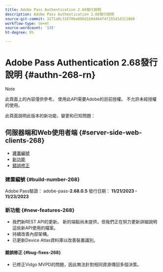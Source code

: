 ```yaml
---
title: Adobe Pass Authentication 2.68發行說明
description: Adobe Pass Authentication 2.68發行說明
source-git-commit: 3271a0c31670ba086d1b0d464f4f255d1d311808
workflow-type: tm+mt
source-wordcount: '135'
ht-degree: 0%

---
```


# Adobe Pass Authentication 2.68發行說明 {#authn-268-rn}

>[!NOTE]
>
>此頁面上的內容僅供參考。 使用此API需要Adobe的目前授權。 不允許未經授權的使用。

此頁面說明此版本的新功能、變更和已知問題：

## 伺服器端和Web使用者端 {#server-side-web-clients-268}

* [建置編號](#build-number-268)
* [新功能](#new-features-268)
* [錯誤修正](#bug-fixes-268)

### 建置編號 {#build-number-268}

Adobe Pass驗證： adobe-pass-**2.68.0.5**
發行日期： **11/21/2023 - 11/23/2023**

### 新功能 {#new-features-268}

* 我們新REST API的更新。  新的端點尚未提供，但我們正在努力更新詳細說明這些新API使用的檔案。
* 持續改善內部架構。
* 已更新Device Atlas資料庫以改善裝置識別。

#### 錯誤修正 {#bug-fixes-268}

* 已修正Vidgo MVPD的問題，因此無法針對相同資源傳回多個決策。
